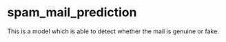 # spam_mail_prediction
This is a model which is able to detect whether the mail is genuine or fake.
